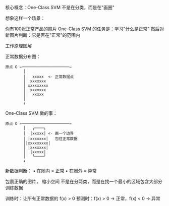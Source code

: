 核心概念：One-Class SVM 不是在分类，而是在"画圈"

想象这样一个场景：

你有100张正常产品的照片
One-Class SVM 的任务是：学习"什么是正常"
然后对新图片判断：它是否在"正常"的范围内

工作原理图解

正常数据分布图：
        
    原点 O ←─────────────────────→
            │
            │   xxxxx  <- 正常数据点
            │  xxxxxxx
            │ xxxxxxxxx
            │  xxxxxxx
            │   xxxxx
            │
            ↓
    
One-Class SVM 做的事：
    
    原点 O ←─────────────────────→
            │   ╭────╮
            │  │xxxxx│ <- 画一个边界
            │ │xxxxxxx│   包住正常数据
            ││xxxxxxxxx│
            │ │xxxxxxx│ 
            │  │xxxxx│
            │   ╰────╯
            ↓
            
新数据判断：
    • 在圈内 = 正常
    • 在圈外 = 异常

包裹正确的图片， 缩小空间  不是在分两类，而是在找一个最小的区域包含大部分训练数据

训练时：让所有正常数据的 f(x) > 0
预测时：f(x) > 0 → 正常，f(x) < 0 → 异常